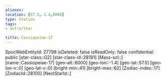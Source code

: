 ```yaml
---
aliases: 
location: [57.5,-1.4,8000]
type: Station
tags:
- astro/Star

title: Cassiopeiae-17
---
```

SpocWebEntityId: 27798
isDeleted: false
isReadOnly: false
confidential: public
[star-class::G2]
[star-class-id::28191]
[Mass-sol::]
[name::Cassiopeiae-17]
[geo-alt::8000]
[geo-lon::-1.4]
[geo-lat::57.5]
[geo-lon-v::0]
[geo-lat-v::0]
[bright-min::41]
[bright-max::62]
[Zodiac-index::17]
[ZodiacId::28100]
[NextStarId::]



